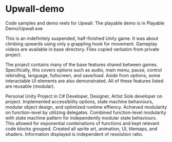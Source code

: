 # Upwall-demo
Code samples and demo reels for Upwall.
The playable demo is in Playable Demo/Upwall.exe

This is an indefinitely suspended, half-finished Unity game.
It was about climbing upwards using only a grappling hook for movement.
Gameplay videos are available in base directory.
Files copied verbatim from private project.

The project contains many of the base features shared between games. Specifically, this covers options such as audio, main menu, pause, control rebinding, language, fullscreen, and save/load. Aside from options, some interactable UI elements are also demonstrated. All of these features listed are reusable (modular).

Personal Unity Project in C#
Developer, Designer, Artist
Sole developer on project. Implemented accessibility options, state machine behaviours, modular object design, and optimized runtime effiency. Achieved modularity on function-level by utilizing delegates. Combined function-level modularity with state machine pattern for independently modular state behaviours. This allowed for exponential combinations of functions and kept relevant code blocks grouped.
Created all sprite art, animation, UI, tilemaps, and shaders. Information displayed is independent of resolution ratio. 
